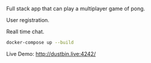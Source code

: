 Full stack app that can play a multiplayer game of pong.

User registration.

Reall time chat.

```sh
docker-compose up --build
```
Live Demo: http://dustbin.live:4242/
